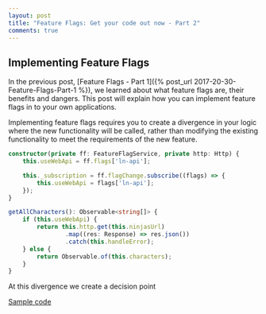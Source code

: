 ```yaml
---
layout: post
title: "Feature Flags: Get your code out now - Part 2"
comments: true
---
```


## Implementing Feature Flags

In the previous post, [Feature Flags - Part 1]({% post_url 2017-20-30-Feature-Flags-Part-1 %}), we learned about what feature flags are, their benefits and dangers. This post will explain how you can implement feature flags in to your own applications.

Implementing feature flags requires you to create a divergence in your logic where the new functionality will be called, rather than modifying the existing functionality to meet the requirements of the new feature.



```typescript
constructor(private ff: FeatureFlagService, private http: Http) {
    this.useWebApi = ff.flags['ln-api'];

    this._subscription = ff.flagChange.subscribe((flags) => {
        this.useWebApi = flags['ln-api'];
    });
}

getAllCharacters(): Observable<string[]> {
    if (this.useWebApi) {
        return this.http.get(this.ninjasUrl)
                .map((res: Response) => res.json())
                .catch(this.handleError);
    } else {
        return Observable.of(this.characters);
    }
}
```

At this divergence we create a decision point 

[Sample code](https://github.com/OnyxPrime/FeatureFlagsDemo)

